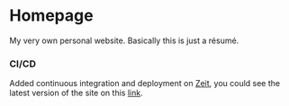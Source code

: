 # Homepage
My very own personal website. Basically this is just a résumé.

### CI/CD
Added continuous integration and deployment on [Zeit](zeit.co), you could see the latest version of the site on this [link](https://homepage-kx30x3kj9.now.sh/).
